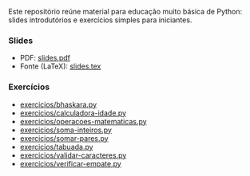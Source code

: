 Este repositório reúne material para educação muito básica de Python: slides introdutórios e exercícios simples para iniciantes.

### Slides

- PDF: [slides.pdf](slides.pdf)
- Fonte (LaTeX): [slides.tex](slides.tex)

### Exercícios

- [exercicios/bhaskara.py](exercicios/bhaskara.py)
- [exercicios/calculadora-idade.py](exercicios/calculadora-idade.py)
- [exercicios/operacoes-matematicas.py](exercicios/operacoes-matematicas.py)
- [exercicios/soma-inteiros.py](exercicios/soma-inteiros.py)
- [exercicios/somar-pares.py](exercicios/somar-pares.py)
- [exercicios/tabuada.py](exercicios/tabuada.py)
- [exercicios/validar-caracteres.py](exercicios/validar-caracteres.py)
- [exercicios/verificar-empate.py](exercicios/verificar-empate.py)
